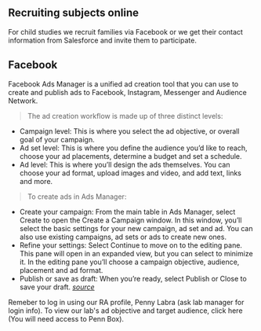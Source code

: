 ## Recruiting subjects online

For child studies we recruit families via Facebook or we get their contact information from Salesforce and invite them to participate. 

## Facebook
Facebook Ads Manager is a unified ad creation tool that you can use to create and publish ads to Facebook, Instagram, Messenger and Audience Network.

> The ad creation workflow is made up of three distinct levels: 
* Campaign level: This is where you select the ad objective, or overall goal of your campaign.
* Ad set level: This is where you define the audience you’d like to reach, choose your ad placements, determine a budget and set a schedule.
* Ad level: This is where you’ll design the ads themselves. You can choose your ad format, upload images and video, and add text, links and more.

> To create ads in Ads Manager:
* Create your campaign: From the main table in Ads Manager, select Create to open the Create a Campaign window. In this window, you’ll select the basic settings for your new campaign, ad set and ad. You can also use existing campaigns, ad sets or ads to create new ones.
* Refine your settings: Select Continue to move on to the editing pane. This pane will open in an expanded view, but you can select  to minimize it. In the editing pane you’ll choose a campaign objective, audience, placement and ad format.
* Publish or save as draft: When you’re ready, select Publish or Close to save your draft.
[_source_](https://www.facebook.com/business/help/282701548912119?id=649869995454285&ref=fbb_adsmanager_products)

Remeber to log in using our RA profile, Penny Labra (ask lab manager for login info). To view our lab's ad objective and target audience, click here (You will need access to Penn Box).